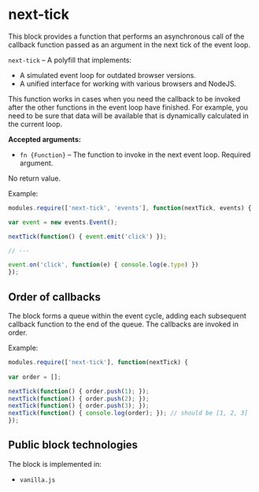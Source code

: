 # next-tick

This block provides a function that performs an asynchronous call of the callback function passed as an argument in the next tick of the event loop.

`next-tick` – A polyfill that implements:

* A simulated event loop for outdated browser versions.
* A unified interface for working with various browsers and NodeJS.

This function works in cases when you need the callback to be invoked after the other functions in the event loop have finished. For example, you need to be sure that data will be available that is dynamically calculated in the current loop.

**Accepted arguments:**

* `fn {Function}` – The function to invoke in the next event loop. Required argument.

No return value.

Example:

```js
modules.require(['next-tick', 'events'], function(nextTick, events) {

var event = new events.Event();

nextTick(function() { event.emit('click') }); 

// ··· 

event.on('click', function(e) { console.log(e.type) })
});
```

## Order of callbacks

The block forms a queue within the event cycle, adding each subsequent callback function to the end of the queue. The callbacks are invoked in order.

Example:

```js
modules.require(['next-tick'], function(nextTick) {
  
var order = [];

nextTick(function() { order.push(1); });
nextTick(function() { order.push(2); });
nextTick(function() { order.push(3); });
nextTick(function() { console.log(order); }); // should be [1, 2, 3]
});
```

## Public block technologies

The block is implemented in:

* `vanilla.js`
